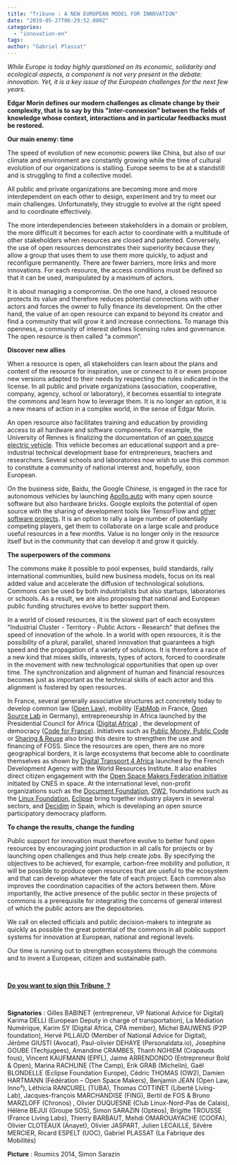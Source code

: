```yaml
---
title: "Tribune : A NEW EUROPEAN MODEL FOR INNOVATION"
date: "2019-05-27T06:29:52.000Z"
categories: 
  - "innovation-en"
tags: 
author: "Gabriel Plassat"
---
```


_While Europe is today highly questioned on its economic, solidarity and ecological aspects, a component is not very present in the debate: innovation. Yet, it is a key issue of the European challenges for the next few years._

**Edgar Morin defines our modern challenges as climate change by their complexity, that is to say by this "inter-connexion" between the fields of knowledge whose context, interactions and in particular feedbacks must be restored.**

**Our main enemy: time**

The speed of evolution of new economic powers like China, but also of our climate and environment are constantly growing while the time of cultural evolution of our organizations is stalling. Europe seems to be at a standstill and is struggling to find a collective model.

All public and private organizations are becoming more and more interdependent on each other to design, experiment and try to meet our main challenges. Unfortunately, they struggle to evolve at the right speed and to coordinate effectively.

The more interdependencies between stakeholders in a domain or problem, the more difficult it becomes for each actor to coordinate with a multitude of other stakeholders when resources are closed and patented. Conversely, the use of open resources demonstrates their superiority because they allow a group that uses them to use them more quickly, to adjust and reconfigure permanently. There are fewer barriers, more links and more innovations. For each resource, the access conditions must be defined so that it can be used, manipulated by a maximum of actors.

It is about managing a compromise. On the one hand, a closed resource protects its value and therefore reduces potential connections with other actors and forces the owner to fully finance its development. On the other hand, the value of an open resource can expand to beyond its creator and find a community that will grow it and increase connections. To manage this openness, a community of interest defines licensing rules and governance. The open resource is then called “a common”.

**Discover new allies**

When a resource is open, all stakeholders can learn about the plans and content of the resource for inspiration, use or connect to it or even propose new versions adapted to their needs by respecting the rules indicated in the license. In all public and private organizations (association, cooperative, company, agency, school or laboratory), it becomes essential to integrate the commons and learn how to leverage them. It is no longer an option, it is a new means of action in a complex world, in the sense of Edgar Morin.

An open resource also facilitates training and education by providing access to all hardware and software components. For example, the University of Rennes is finalizing the documentation of an [open source electric vehicle](http://wiki.lafabriquedesmobilites.fr/wiki/V%C3%A9hicule_Open_Source_pour_la_formation_et_l%27%C3%A9ducation). This vehicle becomes an educational support and a pre-industrial technical development base for entrepreneurs, teachers and researchers. Several schools and laboratories now wish to use this common to constitute a community of national interest and, hopefully, soon European.

On the business side, Baidu, the Google Chinese, is engaged in the race for autonomous vehicles by launching [Apollo.auto](http://apollo.auto/) with many open source software but also hardware bricks. Google exploits the potential of open source with the sharing of development tools like TensorFlow and [other software projects](https://opensource.google.com/). It is an option to rally a large number of potentially competing players, get them to collaborate on a large scale and produce useful resources in a few months. Value is no longer only in the resource itself but in the community that can develop it and grow it quickly.

**The superpowers of the commons**

The commons make it possible to pool expenses, build standards, rally international communities, build new business models, focus on its real added value and accelerate the diffusion of technological solutions. Commons can be used by both industrialists but also startups, laboratories or schools. As a result, we are also proposing that national and European public funding structures evolve to better support them.

In a world of closed resources, it is the slowest part of each ecosystem "Industrial Cluster - Territory - Public Actors - Research" that defines the speed of innovation of the whole. In a world with open resources, it is the possibility of a plural, parallel, shared innovation that guarantees a high speed and the propagation of a variety of solutions. It is therefore a race of a new kind that mixes skills, interests, types of actors, forced to coordinate in the movement with new technological opportunities that open up over time. The synchronization and alignment of human and financial resources becomes just as important as the technical skills of each actor and this alignment is fostered by open resources.

In France, several generally associative structures act concretely today to develop common law ([Open Law](https://openlaw.fr/)), mobility ([FabMob](http://fabmob.io/) in France, [Open Source Lab](https://opensourcelab.dfki.de/) in Germany), entrepreneurship in Africa launched by the Presidential Council for Africa ([Digital Africa](https://digital-africa.co/)) , the development of democracy ([Code for France](https://codefor.fr/)). Initiatives such as [Public Money, Public Code](https://publiccode.eu/fr/) or [Sharing & Reuse](https://joinup.ec.europa.eu/collection/sharing-and-reuse-it-solutions/sharing-reuse-awards-2019) also bring this desire to strengthen the use and financing of FOSS. Since the resources are open, there are no more geographical borders, it is large ecosystems that become able to coordinate themselves as shown by [Digital Transport 4 Africa](http://digitaltransport4africa.org/) launched by the French Development Agency with the World Resources Institute. It also enables direct citizen engagement with the [Open Space Makers Federation initiative](https://www.federation-openspacemakers.com/fr/) initiated by CNES in space. At the international level, non-profit organizations such as the [Document Foundation](https://www.documentfoundation.org/), [OW2](https://www.ow2.org/), foundations such as the [Linux Foundation](https://www.linuxfoundation.org/projects/), [Eclipse](https://www.eclipse.org/org/) bring together industry players in several sectors, and [Decidim](https://decidim.org/) in Spain, which is developing an open source participatory democracy platform.

**To change the results, change the funding**

Public support for innovation must therefore evolve to better fund open resources by encouraging joint production in all calls for projects or by launching open challenges and thus help create jobs. By specifying the objectives to be achieved, for example, carbon-free mobility and pollution, it will be possible to produce open resources that are useful to the ecosystem and that can develop whatever the fate of each project. Each common also improves the coordination capacities of the actors between them. More importantly, the active presence of the public sector in these projects of commons is a prerequisite for integrating the concerns of general interest of which the public actors are the depositories.

We call on elected officials and public decision-makers to integrate as quickly as possible the great potential of the commons in all public support systems for innovation at European, national and regional levels.

Our time is running out to strengthen ecosystems through the commons and to invent a European, citizen and sustainable path.

 

[**Do you want to sign this Tribune  ?**](https://framalistes.org/sympa/subscribe/tribune_communs)

 

**Signatories** : Gilles BABINET (entrepreneur, VP National Advice for Digital) Karima DELLI (European Deputy in charge of transportation), La Médiation Numérique, Karim SY (Digital Africa, CPA member), Michel BAUWENS (P2P foundation), Hervé PILLAUD (Member of National Advice for Digital), Jérôme GIUSTI (Avocat), Paul-olivier DEHAYE (Personaldata.io), Josephine GOUBE (Techjugees), Amandine CRAMBES, Thanh NGHIEM (Crapauds fous), Vincent KAUFMANN (EPFL), Jaime ARRENDONDO (Entrepreneur Bold & Open), Marina RACHLINE (The Camp), Erik GRAB (Michelin), Gaël BLONDELLE (Eclipse Foundation Europe), Cédric THOMAS (OW2), Damien HARTMANN (Fédération – Open Space Makers), Benjamin JEAN (Open Law, Inno³), Léthicia RANCUREL (TUBA), Thomas COTTINET (Liberté Living-Lab), Jacques-françois MARCHANDISE (FING), Bertil de FOS & Bruno MARZLOFF (Chronos) , Olivier DUQUESNE (Club Linux-Nord-Pas de Calais), Hélène BEJUI (Groupe SOS), Simon SARAZIN (Optéos), Brigitte TROUSSE (France Living Labs), Thierry BARBAUT, Mehdi OMAROUAYACHE (COOFA), Olivier CLOTEAUX (Anayet), Olivier JASPART, Julien LECAILLE, Silvère MERCIER, Ricard ESPELT (UOC), Gabriel PLASSAT (La Fabrique des Mobilités)

**Picture** : Roumics 2014, Simon Sarazin
